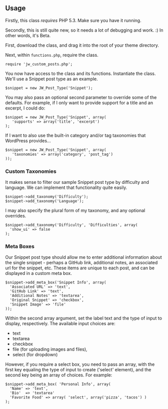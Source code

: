 ## Usage

Firstly, this class *requires* PHP 5.3. Make sure you have it running.

Secondly, this is still quite new, so it needs
a lot of debugging and work. :) In other words, it's Beta. 

First, download the class, and drag it into the root of your theme directory. 

Next, within `functions.php`, require the class.

    require 'jw_custom_posts.php';

You now have access to the class and its functions. Instantiate the class.
We'll use a Snippet post type as an example.

    $snippet = new JW_Post_Type('Snippet');

You may also pass an optional second parameter to override some of the
defaults. For example, if I only want to provide support for a title and an
excerpt, I could do:

    $snippet = new JW_Post_Type('Snippet', array(
       'supports' => array('title', 'excerpt')
    );

If I want to also use the built-in category and/or tag taxonomies that WordPress provides...

    $snippet = new JW_Post_Type('Snippet', array(
       'taxonomies' => array('category', 'post_tag')
    ));

### Custom Taxonomies

It makes sense to filter our sample Snippet post type by difficulty and language. We can implement that functionality quite easily.

    $snippet->add_taxonomy('Difficulty');
    $snippet->add_taxonomy('Language');

I may also specify the plural form of my taxonomy, and any optional overrides. 

    $snippet->add_taxonomy('Difficulty', 'Difficulties', array(
      'show_ui' => false
    );

### Meta Boxes

Our Snippet post type should allow me to enter additional information about the
single snippet - perhaps a GitHub link, additional notes, an associated url for the snippet, etc. These items are unique to each post, and can be displayed in a custom meta box.

    $snippet->add_meta_box('Snippet Info', array(
      'Associated URL' => 'text',
      'GitHub Link' => 'text',
      'Additional Notes' => 'textarea',
      'Original Snippet' => 'checkbox',
      'Snippet Image' => 'file'
    ));

Within the second array argument, set the label text and the type of input to display, respectively. The available input choices are:

- text
- textarea
- checkbox
- file (for uploading images and files),
- select (for dropdown)

However, if you require a select box, you need to pass an array, with the first key equaling the type of input to create ('select' element), and the second key being an array of choices. For example:

    $snippet->add_meta_box( 'Personal Info', array(
      'Name' => 'text',
      'Bio'  => 'textarea'
      'Favorite Food' => array( 'select', array('pizza', 'tacos') )
    );

